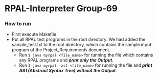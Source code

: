 # RPAL-Interpreter Group-69

### How to run
- First execute Makefile.
- Put all RPAL test programs in the root directory. We had added the sample_test.txt to the root directory, which contains the sample input program of the Project_Requirements document.
  - Run `$ java myrpal <file_name>` for running the file which contains any RPAL programs and ***print only the Output***.
  - Run `$ java myrpal -ast <file_name>` for running the file and ***print AST(Abstract Syntax Tree) without the Output***.







